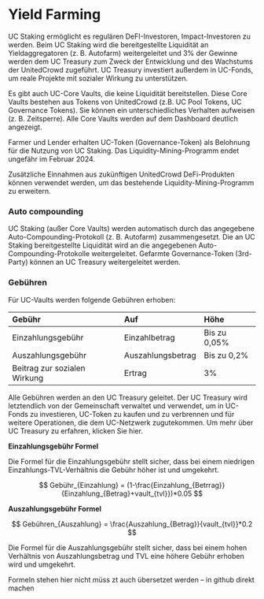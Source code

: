 # Yield Farming

UC Staking ermöglicht es regulären DeFI-Investoren, Impact-Investoren zu werden. Beim UC Staking wird die bereitgestellte Liquidität an Yieldaggregatoren \(z. B. Autofarm\) weitergeleitet und 3% der Gewinne werden dem UC Treasury zum Zweck der Entwicklung und des Wachstums der UnitedCrowd zugeführt. UC Treasury investiert außerdem in UC-Fonds, um reale Projekte mit sozialer Wirkung zu unterstützen.

Es gibt auch UC-Core Vaults, die keine Liquidität bereitstellen. Diese Core Vaults bestehen aus Tokens von UnitedCrowd \(z.B. UC Pool Tokens, UC Governance Tokens\). Sie können ein unterschiedliches Verhalten aufweisen \(z. B. Zeitsperre\). Alle Core Vaults werden auf dem Dashboard deutlich angezeigt.

Farmer und Lender erhalten UC-Token \(Governance-Token\) als Belohnung für die Nutzung von UC Staking. Das Liquidity-Mining-Programm endet ungefähr im Februar 2024.

Zusätzliche Einnahmen aus zukünftigen UnitedCrowd DeFi-Produkten können verwendet werden, um das bestehende Liquidity-Mining-Programm zu erweitern.

### **Auto compounding**

UC Staking \(außer Core Vaults\) werden automatisch durch das angegebene Auto-Compounding-Protokoll \(z. B. Autofarm\) zusammengesetzt. Die an UC Staking bereitgestellte Liquidität wird an die angegebenen Auto-Compounding-Protokolle weitergeleitet. Gefarmte Governance-Token \(3rd-Party\) können an UC Treasury weitergeleitet werden.

### **Gebühren**

Für UC-Vaults werden folgende Gebühren erhoben:

| Gebühr | Auf | Höhe |
| :--- | :--- | :--- |
| Einzahlungsgebühr | Einzahlbetrag | Bis zu 0,05% |
| Auszahlungsgebühr | Auszahlungsbetrag | Bis zu 0,2% |
| Beitrag zur sozialen Wirkung | Ertrag | 3% |

Alle Gebühren werden an den UC Treasury geleitet. Der UC Treasury wird letztendlich von der Gemeinschaft verwaltet und verwendet, um in UC-Fonds zu investieren, UC-Token zu kaufen und zu verbrennen und für weitere Operationen, die dem UC-Netzwerk zugutekommen. Um mehr über UC Treasury zu erfahren, klicken Sie hier.

**Einzahlungsgebühr Formel**

Die Formel für die Einzahlungsgebühr stellt sicher, dass bei einem niedrigen Einzahlungs-TVL-Verhältnis die Gebühr höher ist und umgekehrt.



$$
Gebühr_{Einzahlung} = (1-\frac{Einzahlung_{Betrrag}}{Einzahlung_{Betrag}+vault_{tvl}})*0.05
$$



**Auszahlungsgebühr Formel**



$$
Gebühren_{Auszahlung} = \frac{Auszahlung_{Betrag}}{vault_{tvl}}*0.2
$$

Die Formel für die Auszahlungsgebühr stellt sicher, dass bei einem hohen Verhältnis von Auszahlungsbetrag und TVL eine höhere Gebühr erhoben wird und umgekehrt.

 Formeln stehen hier nicht müss zt auch übersetzet werden – in github direkt machen

